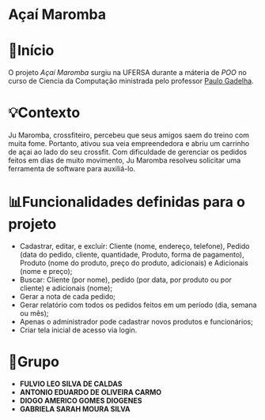 # Açaí Maromba

# 🔧Início

O projeto *Açaí Maromba* surgiu na UFERSA durante a máteria de *POO*  no curso de Ciencia da Computação ministrada pelo professor <a href="https://www.youtube.com/channel/UCoaNRW6MKBTAisVRPX7JmQg">Paulo Gadelha</a>.

# 💡Contexto

<p>
Ju Maromba, crossfiteiro, percebeu que seus amigos saem do treino com muita fome.
Portanto, ativou sua veia empreendedora e abriu um carrinho de açai ao lado do seu crossfit. Com
dificuldade de gerenciar os pedidos feitos em dias de muito movimento, Ju Maromba resolveu
solicitar uma ferramenta de software para auxiliá-lo.
</p>

# 📊Funcionalidades definidas para o projeto

- Cadastrar, editar, e excluir: Cliente (nome, endereço, telefone), Pedido (data do pedido, cliente, 
quantidade, Produto, forma de pagamento), Produto (nome do produto, preço do produto, 
adicionais) e Adicionais (nome e preço);
- Buscar: Cliente (por nome), pedido (por data, por produto ou por cliente) e adicionais (nome);
- Gerar a nota de cada pedido;
- Gerar relatório com todos os pedidos feitos em um período (dia, semana ou mês);
- Apenas o administrador pode cadastrar novos produtos e funcionários;
- Criar tela inicial de acesso via login.

# 🤺Grupo

- **FULVIO LEO SILVA DE CALDAS**
- **ANTONIO EDUARDO DE OLIVEIRA CARMO**
- **DIOGO AMERICO GOMES DIOGENES**
- **GABRIELA SARAH MOURA SILVA**
